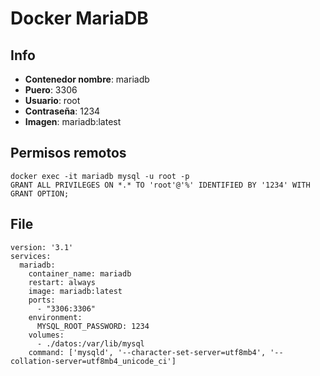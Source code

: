 # Docker MariaDB

## Info
- **Contenedor nombre**: mariadb
- **Puero**: 3306
- **Usuario**: root
- **Contraseña**: 1234
- **Imagen**: mariadb:latest

## Permisos remotos
~~~~
docker exec -it mariadb mysql -u root -p
GRANT ALL PRIVILEGES ON *.* TO 'root'@'%' IDENTIFIED BY '1234' WITH GRANT OPTION;
~~~~

## File
~~~
version: '3.1'
services:
  mariadb:
    container_name: mariadb
    restart: always
    image: mariadb:latest
    ports:
      - "3306:3306"
    environment:
      MYSQL_ROOT_PASSWORD: 1234
    volumes:
      - ./datos:/var/lib/mysql
    command: ['mysqld', '--character-set-server=utf8mb4', '--collation-server=utf8mb4_unicode_ci']
~~~
